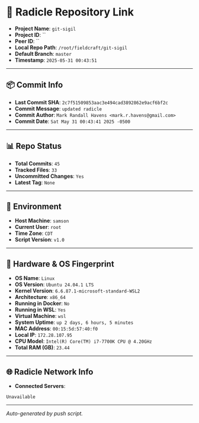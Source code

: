 # 🔗 Radicle Repository Link

- **Project Name**: `git-sigil`
- **Project ID**: ``
- **Peer ID**: ``
- **Local Repo Path**: `/root/fieldcraft/git-sigil`
- **Default Branch**: `master`
- **Timestamp**: `2025-05-31 00:43:51`

---

## 📦 Commit Info

- **Last Commit SHA**: `2c7f51509853aac3e494cad3892862e9acf6bf2c`
- **Commit Message**: `updated radicle`
- **Commit Author**: `Mark Randall Havens <mark.r.havens@gmail.com>`
- **Commit Date**: `Sat May 31 00:43:41 2025 -0500`

---

## 📊 Repo Status

- **Total Commits**: `45`
- **Tracked Files**: `33`
- **Uncommitted Changes**: `Yes`
- **Latest Tag**: `None`

---

## 🧽 Environment

- **Host Machine**: `samson`
- **Current User**: `root`
- **Time Zone**: `CDT`
- **Script Version**: `v1.0`

---

## 🧬 Hardware & OS Fingerprint

- **OS Name**: `Linux`
- **OS Version**: `Ubuntu 24.04.1 LTS`
- **Kernel Version**: `6.6.87.1-microsoft-standard-WSL2`
- **Architecture**: `x86_64`
- **Running in Docker**: `No`
- **Running in WSL**: `Yes`
- **Virtual Machine**: `wsl`
- **System Uptime**: `up 2 days, 6 hours, 5 minutes`
- **MAC Address**: `00:15:5d:57:40:f0`
- **Local IP**: `172.28.107.95`
- **CPU Model**: `Intel(R) Core(TM) i7-7700K CPU @ 4.20GHz`
- **Total RAM (GB)**: `23.44`

---

## 🌐 Radicle Network Info

- **Connected Servers**: 
```
Unavailable
```

---

_Auto-generated by  push script._
